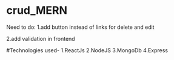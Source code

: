 # crud_MERN

Need to do:
  1.add button instead of links for delete and edit
  
  
  2.add validation in frontend
  
  #Technologies used-
  1.ReactJs
  2.NodeJS
  3.MongoDb
  4.Express
